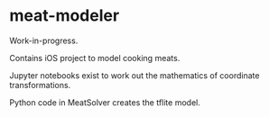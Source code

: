 # meat-modeler
Work-in-progress.

Contains iOS project to model cooking meats.

Jupyter notebooks exist to work out the mathematics of coordinate transformations.

Python code in MeatSolver creates the tflite model.
